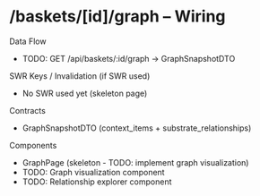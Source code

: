 # /baskets/[id]/graph – Wiring

Data Flow
- TODO: GET /api/baskets/:id/graph -> GraphSnapshotDTO

SWR Keys / Invalidation (if SWR used)
- No SWR used yet (skeleton page)

Contracts
- GraphSnapshotDTO (context_items + substrate_relationships)

Components
- GraphPage (skeleton - TODO: implement graph visualization)
- TODO: Graph visualization component
- TODO: Relationship explorer component